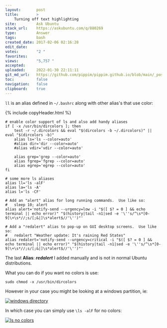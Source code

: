 ```yaml
---
layout:       post
title:        >
    Turning off text highlighting
site:         Ask Ubuntu
stack_url:    https://askubuntu.com/q/880269
type:         Answer
tags:         bash
created_date: 2017-02-06 02:16:28
edit_date:    
votes:        "2 "
favorites:    
views:        "5,757 "
accepted:     
uploaded:     2022-01-30 22:11:11
git_md_url:   https://github.com/pippim/pippim.github.io/blob/main/_posts/2017/2017-02-06-Turning-off-text-highlighting.md
toc:          false
navigation:   false
clipboard:    true
---
```


`ll` is an alias defined in `~/.bashrc` along with other alias's that use color:

{% include copyHeader.html %}
``` 
# enable color support of ls and also add handy aliases
if [ -x /usr/bin/dircolors ]; then
    test -r ~/.dircolors && eval "$(dircolors -b ~/.dircolors)" || eval "$(dircolors -b)"
    alias ls='ls --color=auto'
    #alias dir='dir --color=auto'
    #alias vdir='vdir --color=auto'

    alias grep='grep --color=auto'
    alias fgrep='fgrep --color=auto'
    alias egrep='egrep --color=auto'
fi

# some more ls aliases
alias ll='ls -alF'
alias la='ls -A'
alias l='ls -CF'

# Add an "alert" alias for long running commands.  Use like so:
#   sleep 10; alert
alias alert='notify-send --urgency=low -i "$([ $? = 0 ] && echo terminal || echo error)" "$(history|tail -n1|sed -e '\''s/^\s*[0-9]\+\s*//;s/[;&|]\s*alert$//'\'')"'

# Add a "redalert" alias to pop-up on GUI desktop screens.  Use like so:
#   redalert "Weather update: It's raining Red States"
alias redalert='notify-send --urgency=critical -i "$([ $? = 0 ] && echo terminal || echo error)" "$(history|tail -n1|sed -e '\''s/^\s*[0-9]\+\s*//;s/[;&|]\s*alert$//'\'')"'
```

The last **Alias**: ***redalert*** I added manually and is not in normal Ubuntu distributions.

What you can do if you want no colors is use:

``` 
sudo chmod -x /usr/bin/dircolors
```

However in your case you might be looking at a windows partition, ie:

[![windows directory][1]][1]

In which case you can simply use `\ls -alF` for no colors:

[![ls no colors][2]][2]


  [1]: https://i.stack.imgur.com/V2yVs.png
  [2]: https://i.stack.imgur.com/qX0vU.png
